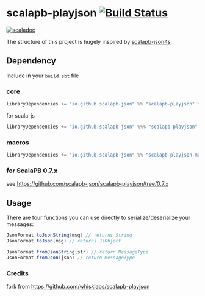 # scalapb-playjson [![Build Status](https://travis-ci.org/scalapb-json/scalapb-playjson.svg?branch=master)](https://travis-ci.org/scalapb-json/scalapb-playjson)
[![scaladoc](https://javadoc-badge.appspot.com/io.github.scalapb-json/scalapb-playjson_2.12.svg?label=scaladoc)](https://javadoc-badge.appspot.com/io.github.scalapb-json/scalapb-playjson_2.12/scalapb_playjson/index.html?javadocio=true)

The structure of this project is hugely inspired by [scalapb-json4s](https://github.com/scalapb/scalapb-json4s)

## Dependency

Include in your `build.sbt` file

### core

```scala
libraryDependencies += "io.github.scalapb-json" %% "scalapb-playjson" % "0.11.0-M4"
```

for scala-js

```scala
libraryDependencies += "io.github.scalapb-json" %%% "scalapb-playjson" % "0.11.0-M4"
```

### macros

```scala
libraryDependencies += "io.github.scalapb-json" %% "scalapb-playjson-macros" % "0.11.0-M4"
```

### for ScalaPB 0.7.x

see https://github.com/scalapb-json/scalapb-playjson/tree/0.7.x

## Usage

There are four functions you can use directly to serialize/deserialize your messages:

```scala
JsonFormat.toJsonString(msg) // returns String
JsonFormat.toJson(msg) // returns JsObject

JsonFormat.fromJsonString(str) // return MessageType
JsonFormat.fromJson(json) // return MessageType
```

### Credits

fork from https://github.com/whisklabs/scalapb-playjson
